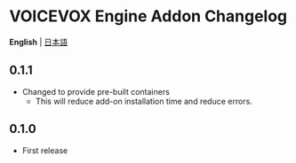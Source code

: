 # VOICEVOX Engine Addon Changelog
**English** | [日本語](https://github.com/taikun114/Home-Assistant-VOICEVOX-Engine/blob/main/docs/CHANGELOG-ja.md)

## 0.1.1
- Changed to provide pre-built containers
  - This will reduce add-on installation time and reduce errors.

## 0.1.0
- First release